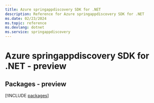 ```yaml
---
title: Azure springappdiscovery SDK for .NET
description: Reference for Azure springappdiscovery SDK for .NET
ms.date: 02/23/2024
ms.topic: reference
ms.devlang: dotnet
ms.service: springappdiscovery
---
```

# Azure springappdiscovery SDK for .NET - preview
## Packages - preview
[!INCLUDE [packages](springappdiscovery-index.md)]